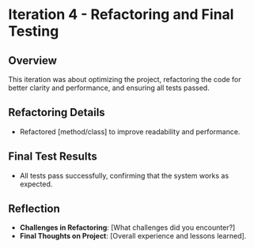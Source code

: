 # Iteration 4 - Refactoring and Final Testing

## Overview
This iteration was about optimizing the project, refactoring the code for better clarity and performance, and ensuring all tests passed.

## Refactoring Details
- Refactored [method/class] to improve readability and performance.

## Final Test Results
- All tests pass successfully, confirming that the system works as expected.

## Reflection
- **Challenges in Refactoring**: [What challenges did you encounter?]
- **Final Thoughts on Project**: [Overall experience and lessons learned].